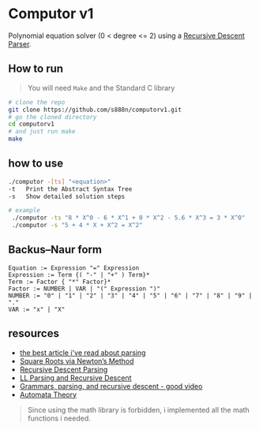 # Computor v1
  Polynomial equation solver (0 < degree <= 2) using a [Recursive Descent Parser](https://en.wikipedia.org/wiki/Recursive_descent_parser).

## How to run
> You will need ```Make``` and the Standard C library
```bash
# clone the repo
git clone https://github.com/s888n/computorv1.git
# go the cloned directory
cd computorv1
# and just run make
make
```

## how to use
```bash
./computor -[ts] "<equation>"
-t   Print the Abstract Syntax Tree
-s   Show detailed solution steps

# example
 ./computor -ts "8 * X^0 - 6 * X^1 + 0 * X^2 - 5.6 * X^3 = 3 * X^0"
 ./computor -s "5 + 4 * X + X^2 = X^2"
```

## Backus–Naur form
```ebnf
Equation := Expression "=" Expression
Expression := Term {( "-" | "+" ) Term}*
Term := Factor { "*" Factor}*
Factor := NUMBER | VAR | "(" Expression ")"
NUMBER := "0" | "1" | "2" | "3" | "4" | "5" | "6" | "7" | "8" | "9" | "."
VAR := "x" | "X"
```

## resources
- [the best article i've read about parsing](https://craftinginterpreters.com/scanning.html)
- [Square Roots via Newton’s Method](https://math.mit.edu/~stevenj/18.335/newton-sqrt.pdf)
- [Recursive Descent Parsing](https://www.youtube.com/watch?v=SToUyjAsaFk&ab_channel=hhp3)
- [LL Parsing and Recursive Descent ](https://blog.jeffsmits.net/ll-parsing-recursive-descent/)
- [Grammars, parsing, and recursive descent - good video](https://www.youtube.com/watch?v=ENKT0Z3gldE&ab_channel=KayLack)
- [Automata Theory](https://cs.stanford.edu/people/eroberts/courses/soco/projects/2004-05/automata-theory/basics.html)

<!-- ## notes -->
<!-- - since math.h is not allowed , use **Newton’s Method** to calculate the square root -->
<!-- - my parser is sloppy and i have to do a lot of patching and handling of edge cases, i'm looking into implementing a proper lexer and parser using  **Recursive Descent Parsing**  -->
<!-- - it is worth it to spend as much time as possible on RDP since i will be using it on other projects -->
<!-- - for printing fraction we multiply the double by 1e6 for example to preserve 6 degrees of percision then find the gcd -->

> Since using the math library is forbidden, i implemented all the math functions i needed.